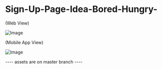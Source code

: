 # Sign-Up-Page-Idea-Bored-Hungry-

(Web View)

![Image](https://github.com/user-attachments/assets/13a04fb0-5c00-4606-b9a3-2ca6ed682e50)

(Mobile App View)

![Image](https://github.com/user-attachments/assets/15d90512-de05-4fd3-af37-dd5ee1e674f9)

---- assets are on master branch ----





























